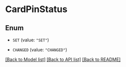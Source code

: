 # CardPinStatus

## Enum


* `SET` (value: `"SET"`)

* `CHANGED` (value: `"CHANGED"`)


[[Back to Model list]](../README.md#documentation-for-models) [[Back to API list]](../README.md#documentation-for-api-endpoints) [[Back to README]](../README.md)


